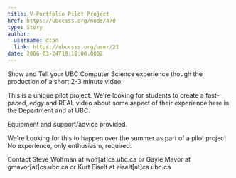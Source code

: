 ```yaml
---
title: V-Portfolio Pilot Project 
href: https://ubccsss.org/node/470
type: Story
author:
  username: dtan
  link: https://ubccsss.org/user/21
date: 2006-03-24T18:18:00.000Z
---
```


<div class="field field-name-body field-type-text-with-summary field-label-hidden"><div class="field-items"><div class="field-item even"><p>Show and Tell your UBC Computer Science experience though the production of a short 2-3 minute video.</p>
<p>This is a unique pilot project. We&apos;re looking for students to create a fast-paced, edgy and REAL video about some aspect of their experience here in the Department and at UBC.</p>
<p>Equipment and support/advice provided.</p>
<p>We&apos;re Looking for this to happen over the summer as part of a pilot project. No experience, only enthusiasm, required.</p>
<p>Contact Steve Wolfman at wolf[at]cs.ubc.ca or Gayle Mavor at gmavor[at]cs.ubc.ca or Kurt Eiselt at eiselt[at]cs.ubc.ca</p>
</div></div></div>    <footer>
          </footer>
